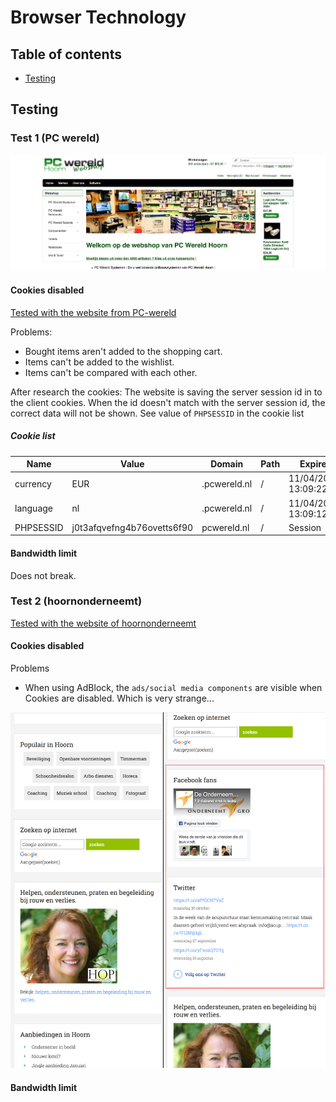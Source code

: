 # Browser Technology


## Table of contents
- [Testing](#testing)
<!-- - [Bandwidth limit](#bandwidthlimit) -->


## Testing

### Test 1 (PC wereld)

![PC wereld](readme-content/pc-wereld.jpg)

#### Cookies disabled

[Tested with the website from PC-wereld](http://pcwereld.nl/)

Problems:
- Bought items aren't added to the shopping cart.
- Items can't be added to the wishlist.
- Items can't be compared with each other.

After research the cookies:
The website is saving the server session id in to the client cookies. When the id doesn't match with the server session id, the correct data will not be shown.
See value of `PHPSESSID` in the cookie list

##### Cookie list
| Name | Value | Domain | Path | Expires | Size | HTTP | Secure |
| --- | --- | --- | --- | --- | --- | --- | --- |
| currency | EUR | .pcwereld.nl | / | 11/04/2018, 13:09:22 | 11 | B |
| language | nl | .pcwereld.nl | / | 11/04/2018, 13:09:12 | 10 | B |		
| PHPSESSID | j0t3afqvefng4b76ovetts6f90 | pcwereld.nl | / | Session | 35 | B | ✓ |

#### Bandwidth limit

Does not break.


### Test 2 (hoornonderneemt)
[Tested with the website of hoornonderneemt](https://www.hoornonderneemt.nl/)

#### Cookies disabled
Problems
- When using AdBlock, the `ads/social media components` are visible when Cookies are disabled. Which is very strange...

![hoornonderneemt, ads/social media components are visible when cookies are disabled](readme-content/hoornonderneemt_ads.png)

#### Bandwidth limit
